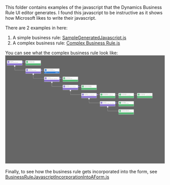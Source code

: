 This folder contains examples of the javascript that the Dynamics Business Rule UI editor generates. I found this javascript to be instructive as it shows how Microsoft likes to write their javascript.

There are 2 examples in here:
1. A simple business rule: [SampleGeneratedJavascript.js](https://github.com/rajrao/CRM-Tools/blob/master/JavaScript/BusinessRules/SampleGeneratedJavascript.js)
2. A complex business rule: [Complex Business Rule.js](https://github.com/rajrao/CRM-Tools/blob/master/JavaScript/BusinessRules/Complex%20Business%20Rule.js)

You can see what the complex business rule look like:
[![alt text](https://github.com/rajrao/CRM-Tools/blob/master/JavaScript/BusinessRules/New%20business%20rule.png "Complex Business Rule")](https://raw.githubusercontent.com/rajrao/CRM-Tools/master/JavaScript/BusinessRules/New%20business%20rule.png)

Finally, to see how the business rule gets incorporated into the form, see [BusinessRuleJavascriptIncorporationIntoAForm.js](https://github.com/rajrao/CRM-Tools/blob/master/JavaScript/BusinessRules/BusinessRuleJavascriptIncorporationIntoAForm.js)
